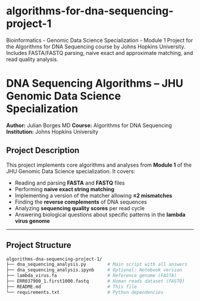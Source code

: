 # algorithms-for-dna-sequencing-project-1
Bioinformatics - Genomic Data Science Specialization - Module 1 
Project for the Algorithms for DNA Sequencing course by Johns Hopkins University. 
Includes FASTA/FASTQ parsing, naive exact and approximate matching, and read quality analysis.

# DNA Sequencing Algorithms – JHU Genomic Data Science Specialization

**Author:** Julian Borges MD
**Course:** Algorithms for DNA Sequencing  
**Institution:** Johns Hopkins University  

## Project Description

This project implements core algorithms and analyses from **Module 1** of the JHU Genomic Data Science specialization. It covers:

- Reading and parsing **FASTA** and **FASTQ** files
- Performing **naive exact string matching**
- Implementing a version of the matcher allowing **≤2 mismatches**
- Finding the **reverse complements** of DNA sequences
- Analyzing **sequencing quality scores** per read cycle
- Answering biological questions about specific patterns in the **lambda virus genome**

---

## Project Structure

```bash
algorithms-dna-sequencing-project-1/
├── dna_sequencing_analysis.py        # Main script with all answers
├── dna_sequencing_analysis.ipynb     # Optional: Notebook version
├── lambda_virus.fa                   # Reference genome (FASTA)
├── ERR037900_1.first1000.fastq       # Human reads dataset (FASTQ)
├── README.md                         # This file
└── requirements.txt                  # Python dependencies

